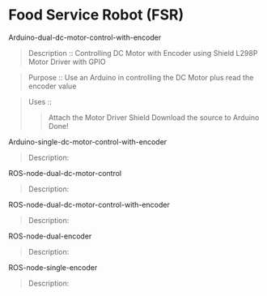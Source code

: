 # Food Service Robot (FSR)
Arduino-dual-dc-motor-control-with-encoder
> Description :: Controlling DC Motor with Encoder using Shield L298P Motor Driver with GPIO

> Purpose :: Use an Arduino in controlling the DC Motor plus read the encoder value

> Uses :: 
>> Attach the Motor Driver Shield
>> Download the source to Arduino
>> Done!

Arduino-single-dc-motor-control-with-encoder
> Description:

ROS-node-dual-dc-motor-control
> Description:

ROS-node-dual-dc-motor-control-with-encoder
> Description:

ROS-node-dual-encoder
> Description:

ROS-node-single-encoder
> Description:

